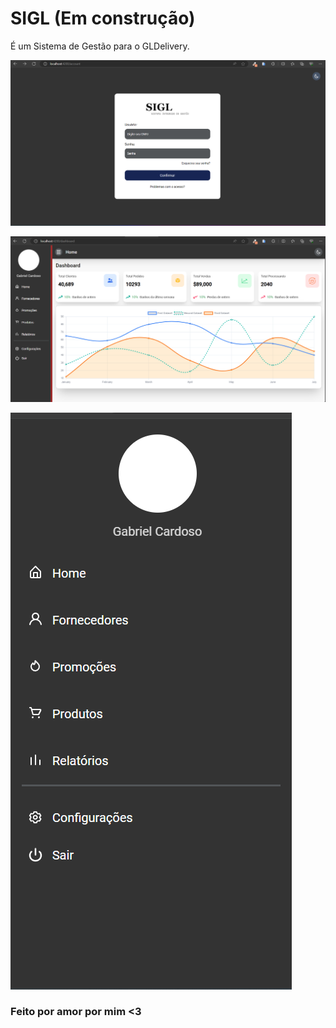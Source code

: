 # SIGL (Em construção)

É um Sistema de Gestão para o GLDelivery.

![alt text](image.png)

![alt text](image-1.png)

![alt text](image-3.png)

### Feito por amor por mim <3

